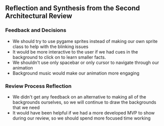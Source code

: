 ## Reflection and Synthesis from the Second Architectural Review
### Feedback and Decisions
* We should try to use pygame sprites instead of making our own sprite class to help with the blinking issues
* It would be more interactive to the user if we had cues in the background to click on to learn smaller facts.
* We shouldn't use only spacebar or only cursor to navigate through our animation
* Background music would make our animation more engaging
### Review Process Reflection
* We didn't get any feedback on an alternative to making all of the backgrounds ourselves, so we will continue to draw the backgrounds that we need
* It would have been helpful if we had a more developed MVP to show during our review, so we should spend more focused time working
